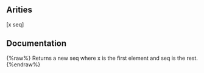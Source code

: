 ## Arities
[x seq]

## Documentation
{%raw%}
Returns a new seq where x is the first element and seq is
    the rest.
{%endraw%}
